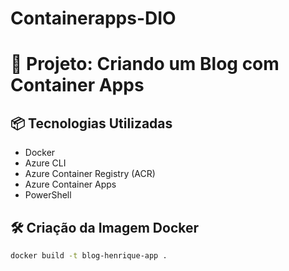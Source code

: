 # Containerapps-DIO
# 🚀 Projeto: Criando um Blog com Container Apps

## 📦 Tecnologias Utilizadas

- Docker
- Azure CLI
- Azure Container Registry (ACR)
- Azure Container Apps
- PowerShell

## 🛠️  Criação da Imagem Docker
```bash
docker build -t blog-henrique-app .

